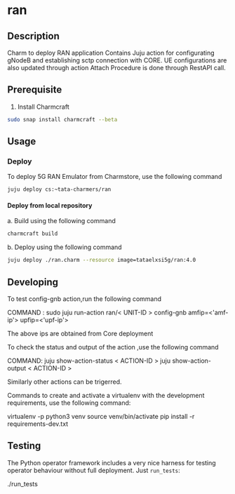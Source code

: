 <!-- Copyright 2020 Tata Elxsi

 Licensed under the Apache License, Version 2.0 (the License); you may
 not use this file except in compliance with the License. You may obtain
 a copy of the License at

         http://www.apache.org/licenses/LICENSE-2.0

 Unless required by applicable law or agreed to in writing, software
 distributed under the License is distributed on an AS IS BASIS, WITHOUT
 WARRANTIES OR CONDITIONS OF ANY KIND, either express or implied. See the
 License for the specific language governing permissions and limitations
 under the License.

 For those usages not covered by the Apache License, Version 2.0 please
 contact: canonical@tataelxsi.onmicrosoft.com

 To get in touch with the maintainers, please contact:
 canonical@tataelxsi.onmicrosoft.com
-->

# ran

## Description

Charm to deploy RAN application
Contains Juju action for configurating gNodeB and establishing sctp
connection with CORE.
UE configurations are also updated through action
Attach Procedure is done through RestAPI call.

## Prerequisite

1. Install Charmcraft

```bash
sudo snap install charmcraft --beta
```

## Usage

### Deploy

To deploy 5G RAN Emulator from Charmstore, use the following command

```bash
juju deploy cs:~tata-charmers/ran
```

#### Deploy from local repository

a. Build using the following command

```bash
charmcraft build
```

b. Deploy using the following command

```bash
juju deploy ./ran.charm --resource image=tataelxsi5g/ran:4.0
```

## Developing

To test config-gnb action,run the following command

COMMAND : sudo juju run-action ran/< UNIT-ID > config-gnb amfip=<'amf-ip'>
upfip=<'upf-ip'>

The above ips are obtained from Core deployment

To check the status and output of the action ,use the following command

COMMAND:
juju show-action-status < ACTION-ID >
juju show-action-output < ACTION-ID >

Similarly other actions can be trigerred.

Commands to create and activate a virtualenv with the development
requirements, use the following command:

virtualenv -p python3 venv
source venv/bin/activate
pip install -r requirements-dev.txt

## Testing

The Python operator framework includes a very nice harness for testing
operator behaviour without full deployment. Just `run_tests`:

./run_tests
